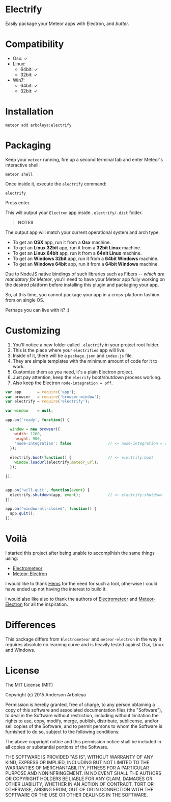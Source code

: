 # Electrify

Easily package your Meteor apps with Electron, and *butter*.

# Compatibility

  - Osx: ✓
  - Linux: 
    - 64bit: ✓
    - 32bit: ✓
  - Win7: 
    - 64bit: ✓
    - 32bit: ✓

# Installation

````shell
meteor add arboleya:electrify
````

# Packaging

Keep your `meteor` running, fire up a second terminal tab and enter Meteor's
interactive shell:

````shell
meteor shell
````

Once inside it, execute the `electrify` command:

````shell
electrify
````

Press enter.

This will output your `Electron` app inside `.electrify/.dist` folder.

> **NOTES**
>
  The output app will match your current operational system and arch type.
  * To get an **OSX** app, run it from a **Osx** machine.
  * To get an **Linux 32bit** app, run it from a **32bit Linux** machine.
  * To get an **Linux 64bit** app, run it from a **64nit Linux** machine.
  * To get an **Windows 32bit** app, run it from a **64bit Windows** machine.
  * To get an **Windows 64bit** app, run it from a **64bit Windows** machine.

Due to NodeJS native bindings of such libraries such as Fibers -- *which are
mandatory for Meteor*, you'll need to have your Meteor app fully working on the
desired platform before installing this plugin and packaging your app.

So, at this time, you cannot package your app in a cross-platform fashion from
on single OS.

Perhaps you can live with it? :)

# Customizing 

  1. You'll notice a new folder called `.electrify` in your project root folder.
  2. This is the place where your `electrified` app will live.
  3. Inside of it, there will be a `package.json` and `index.js` file.
  4. They are simple templates with the minimum amount of code for it to work.
  5. Customize them as you need, it's a plain Electron project.
  6. Just pay attention, keep the `elecrify` boot/shutdown process working.
  7. Also keep the Electron `node-integration = off`.

````javascript
var app       = require('app');
var browser   = require('browser-window');
var electrify = require('electrify');

var window    = null;

app.on('ready', function() {

  window = new browser({
    width: 1200,
    height: 900,
    'node-integration': false                // <~ node-integration = off
  });
  
  electrify.boot(function() {                // <~ electrify:boot
    window.loadUrl(electrify.meteor_url);
  });

});


app.on('will-quit', function(event) {
  electrify.shutdown(app, event);            // <~ electrify:shutdown
});

app.on('window-all-closed', function() {
  app.quit();
});
````

# Voilà

I started this project after being unable to accomplhish the same things using:

 * [Electrometeor](https://github.com/sircharleswatson/Electrometeor) 
 * [Meteor-Electron](https://github.com/jrudio/meteor-electron)

I would like to thank [Hems](https://github.com/hems) for the need for such
a tool, otherwise I could have ended up not having the interest to build it.

I would also like also to thank the authors of
[Electrometeor](https://github.com/sircharleswatson/Electrometeor) and
[Meteor-Electron](https://github.com/jrudio/meteor-electron) for all the
inspiration.

# Differences

This package differs from `Electrometeor` and `meteor-electron` in the way it
requires absolute no learning curve and is heavily tested against Osx, Linux and
Windows.
# License

The MIT License (MIT)

Copyright (c) 2015 Anderson Arboleya

Permission is hereby granted, free of charge, to any person obtaining a copy of
this software and associated documentation files (the "Software"), to deal in
the Software without restriction, including without limitation the rights to
use, copy, modify, merge, publish, distribute, sublicense, and/or sell copies of
the Software, and to permit persons to whom the Software is furnished to do so,
subject to the following conditions:

The above copyright notice and this permission notice shall be included in all
copies or substantial portions of the Software.

THE SOFTWARE IS PROVIDED "AS IS", WITHOUT WARRANTY OF ANY KIND, EXPRESS OR
IMPLIED, INCLUDING BUT NOT LIMITED TO THE WARRANTIES OF MERCHANTABILITY, FITNESS
FOR A PARTICULAR PURPOSE AND NONINFRINGEMENT. IN NO EVENT SHALL THE AUTHORS OR
COPYRIGHT HOLDERS BE LIABLE FOR ANY CLAIM, DAMAGES OR OTHER LIABILITY, WHETHER
IN AN ACTION OF CONTRACT, TORT OR OTHERWISE, ARISING FROM, OUT OF OR IN
CONNECTION WITH THE SOFTWARE OR THE USE OR OTHER DEALINGS IN THE SOFTWARE.